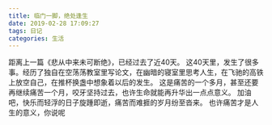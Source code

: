 ```yaml
---
title: 临门一脚，绝处逢生
date: 2019-02-28 17:09:27
tags: 日记
categories: 生活
---
```

距离上一篇《悲从中来未可断绝》，已经过去了近40天。
这40天里，发生了很多事。经历了独自在空荡荡教室里写论文，在幽暗的寝室里思考人生，在飞驰的高铁上放空自己，在推杯换盏中想象着以后的发生。
这是痛苦的一个多月，甚至还要再继续痛苦一个月，咬牙坚持过去，也许生命就能再升华出一点点意义。
加油吧，快乐而轻浮的日子旋踵即逝，痛苦而难捱的岁月纷至沓来。
也许痛苦才是人生的意义，你说呢
